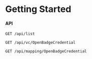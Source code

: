 # Getting Started

#### API

```http
GET /api/list
```

```http
GET /api/vc/OpenBadgeCredential
```

```http
GET /api/mapping/OpenBadgeCredential
```
